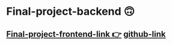 <h1>Final-project-backend 🙃</h1>

<h2><a href="https://khailoandrey.github.io/final-project-frontend/" target="_blank" rel="noreferrer">Final-project-frontend-link 👉</a>
<a href="https://github.com/KhailoAndrey/final-project-frontend" target="_blank" rel="noreferrer">github-link</a></h2>
